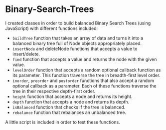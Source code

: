 # Binary-Search-Trees

I created classes in order to build balanced Binary Search Trees (using JavaScript) with different functions included:

- `buildTree` function that takes an array of data and turns it into a balanced binary tree full of Node objects appropriately placed.
- `insertNode` and deleteNode functions that accepts a value to insert/delete.
- `find` function that accepts a value and returns the node with the given value.
- `levelOrder` function that accepts a random optional callback function as its parameter. This function traverse the tree in breadth-first level order.
- `inorder`, `preorder` and `postorder` functions that also accept a random optional callback as a parameter. Each of these functions traverse the tree in their respective depth-first order.
- `height` function that accepts a node and returns its height.
- `depth` function that accepts a node and returns its depth.
- `isBalanced` function that checks if the tree is balanced.
- `rebalance` function that rebalances an unbalanced tree.

A little script is included in order to test these functions.

